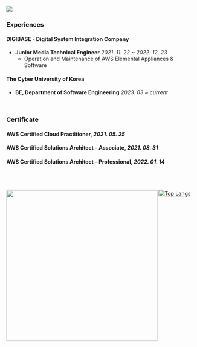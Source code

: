 <p align="left"><a href="https://hits.seeyoufarm.com"><img src="https://hits.seeyoufarm.com/api/count/incr/badge.svg?url=https%3A%2F%2Fgithub.com%2Ficebear2n2&count_bg=%230E2C8E&title_bg=%232D2D2D&icon=&icon_color=%23E7E7E7&title=hits&edge_flat=false"/></a></p>

### Experiences

#### DIGIBASE - Digital System Integration Company
  - **Junior Media Technical Engineer**  _2021. 11. 22 ~ 2022. 12. 23_
    - Operation and Maintenance of AWS Elemental Appliances & Software

#### The Cyber University of Korea
  - **BE, Department of Software Engineering**  _2023. 03 ~ current_  
  
<br/>

### Certificate

#### AWS Certified Cloud Practitioner, _2021. 05. 25_

#### AWS Certified Solutions Architect – Associate, _2021. 08. 31_

#### AWS Certified Solutions Architect – Professional,  _2022. 01. 14_

<br/>
<br/>

<img src="https://github-readme-stats.vercel.app/api?username=icebear2n2&theme=chartreuse-dark&show_icons=true" width=400 align="left">[![Top Langs](https://github-readme-stats.vercel.app/api/top-langs/?username=icebear2n2&exclude_repo=icebear2n2.github.io,AFOS,icebear2n2&theme=chartreuse-dark&layout=compact)](https://github.com/anuraghazra/github-readme-stats)
